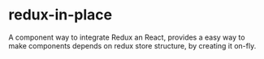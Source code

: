 # redux-in-place
A component way to integrate Redux an React, provides a easy way to make components depends on redux store structure, by creating it on-fly.
